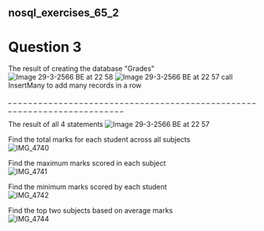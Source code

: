 ## nosql_exercises_65_2

# Question 3
The result of creating the database "Grades"
![Image 29-3-2566 BE at 22 58](https://user-images.githubusercontent.com/92812914/228854854-60ee1c2f-c873-40e8-8dfe-063d343a943c.jpeg)
![Image 29-3-2566 BE at 22 57](https://user-images.githubusercontent.com/92812914/228854828-0b36bf66-a175-4e1d-a854-550be2f2889d.jpeg)
call InsertMany to add many records in a row



_ _ _ _ _ _ _ _ _ _ _ _ _ _ _ _ _ _ _ _ _ _ _ _ _ _ _ _ _ _ _ _ _ _ _ _ _ _ _ _ _ _ _ _ _ _ _ _ _ _ _ _ _ _ _ _ _ _ _ _ _ _ _ _ _ _ _ _ _ _ _ _ <br />



The result of all 4 statements 
![Image 29-3-2566 BE at 22 57](https://user-images.githubusercontent.com/92812914/228854784-5496062f-8dc9-49f0-bc84-0caa65f70e07.jpeg)

Find the total marks for each student across all subjects <br />
![IMG_4740](https://user-images.githubusercontent.com/92812914/228853988-cd0c0a47-d236-42c2-9e1c-c83b9eb9c08f.jpeg)


Find the maximum marks scored in each subject <br />
![IMG_4741](https://user-images.githubusercontent.com/92812914/228854007-3f69eecc-cbeb-42b9-acb3-722e048547b0.jpeg)


Find the minimum marks scored by each student <br />
![IMG_4742](https://user-images.githubusercontent.com/92812914/228854010-e7c1e399-69fe-43ef-819f-a5a6e28bfc84.jpeg)


Find the top two subjects based on average marks <br />
![IMG_4744](https://user-images.githubusercontent.com/92812914/228854014-bc9ef419-c4af-4f35-8761-f84abafeff28.jpeg)
